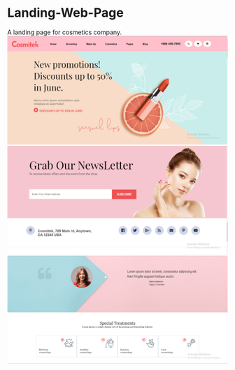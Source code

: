 # Landing-Web-Page
A landing page for cosmetics company.
![](screenshots1/capture.png)
![](screenshots1/capture2.png)
![](screenshots1/capture3.png)
